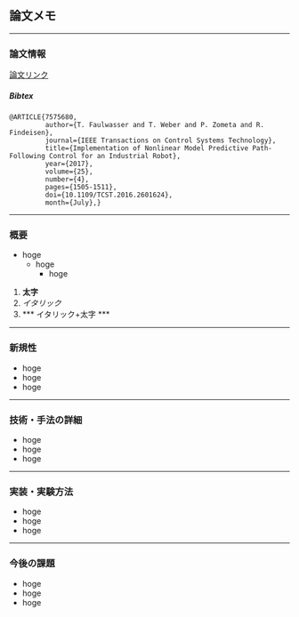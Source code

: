 
## 論文メモ

---

### 論文情報

[論文リンク](https://ieeexplore.ieee.org/document/7575680/)

##### Bibtex
```
@ARTICLE{7575680, 
         author={T. Faulwasser and T. Weber and P. Zometa and R. Findeisen}, 
         journal={IEEE Transactions on Control Systems Technology}, 
         title={Implementation of Nonlinear Model Predictive Path-Following Control for an Industrial Robot}, 
         year={2017}, 
         volume={25}, 
         number={4}, 
         pages={1505-1511}, 
         doi={10.1109/TCST.2016.2601624}, 
         month={July},}
```

---

### 概要

- hoge
	- hoge
		- hoge

1. **太字**
2. *イタリック*
3. *** イタリック+太字 ***

---

### 新規性

- hoge
- hoge
- hoge

---

### 技術・手法の詳細

- hoge
- hoge
- hoge

---

### 実装・実験方法

- hoge
- hoge
- hoge


---

### 今後の課題

- hoge
- hoge
- hoge

